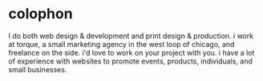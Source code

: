 # colophon

I do both web design & development and print design & production.  i work at torque, a small marketing agency in the west loop of chicago, and freelance on the side. i'd love to work on your project with you. i have a lot of experience with  websites to promote events, products, individuals, and small businesses.

